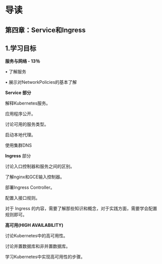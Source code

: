 # 导读

## 第四章：Service和Ingress

## 1.学习目标

**服务与网络 - 13％**

• 了解服务

• 展示对NetworkPolicies的基本了解

**Service 部分**

解释Kubernetes服务。

应用程序公开。

讨论可用的服务类型。

启动本地代理。

使用集群DNS

**Ingress** 部分

讨论入口控制器和服务之间的区别。

了解nginx和GCE输入控制器。

部署Ingress Controller。

配置入接口规则。

对于 Ingress 的内容，需要了解那些知识和概念，对于实践方面，需要学会配置规则即可。

**高可用(HIGH AVAILABILITY)**

讨论Kubernetes中的高可用性。

讨论并置数据库和非并置数据库。

学习Kubernetes中实现高可用性的步骤。
